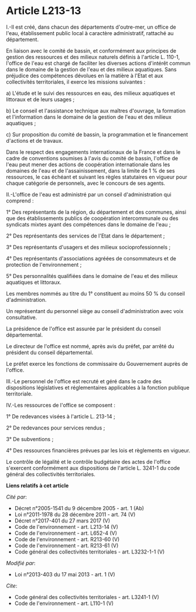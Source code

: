 # Article L213-13

I.-Il est créé, dans chacun des départements d'outre-mer, un office de l'eau, établissement public local à caractère
administratif, rattaché au département. 

En liaison avec le comité de bassin, et conformément aux principes de gestion des ressources et des milieux naturels définis
à l'article L. 110-1, l'office de l'eau est chargé de faciliter les diverses actions d'intérêt commun dans le domaine de la
gestion de l'eau et des milieux aquatiques. Sans préjudice des compétences dévolues en la matière à l'Etat et aux
collectivités territoriales, il exerce les missions suivantes : 

a) L'étude et le suivi des ressources en eau, des milieux aquatiques et littoraux et de leurs usages ; 

b) Le conseil et l'assistance technique aux maîtres d'ouvrage, la formation et l'information dans le domaine de la gestion de
l'eau et des milieux aquatiques ; 

c) Sur proposition du comité de bassin, la programmation et le financement d'actions et de travaux. 

Dans le respect des engagements internationaux de la France et dans le cadre de conventions soumises à l'avis du comité de
bassin, l'office de l'eau peut mener des actions de coopération internationale dans les domaines de l'eau et de
l'assainissement, dans la limite de 1 % de ses ressources, le cas échéant et suivant les règles statutaires en vigueur pour
chaque catégorie de personnels, avec le concours de ses agents. 

II.-L'office de l'eau est administré par un conseil d'administration qui comprend : 

1° Des représentants de la région, du département et des communes, ainsi que des établissements publics de coopération
intercommunale ou des syndicats mixtes ayant des compétences dans le domaine de l'eau ; 

2° Des représentants des services de l'Etat dans le département ; 

3° Des représentants d'usagers et des milieux socioprofessionnels ; 

4° Des représentants d'associations agréées de consommateurs et de protection de l'environnement ; 

5° Des personnalités qualifiées dans le domaine de l'eau et des milieux aquatiques et littoraux. 

Les membres nommés au titre du 1° constituent au moins 50 % du conseil d'administration. 

Un représentant du personnel siège au conseil d'administration avec voix consultative. 

La présidence de l'office est assurée par le président du conseil départemental.

Le directeur de l'office est nommé, après avis du préfet, par arrêté du président du conseil départemental. 

Le préfet exerce les fonctions de commissaire du Gouvernement auprès de l'office. 

III.-Le personnel de l'office est recruté et géré dans le cadre des dispositions législatives et réglementaires applicables à
la fonction publique territoriale. 

IV.-Les ressources de l'office se composent : 

1° De redevances visées à l'article L. 213-14 ; 

2° De redevances pour services rendus ; 

3° De subventions ; 

4° Des ressources financières prévues par les lois et règlements en vigueur. 

Le contrôle de légalité et le contrôle budgétaire des actes de l'office s'exercent conformément aux dispositions de l'article
L. 3241-1 du code général des collectivités territoriales.

**Liens relatifs à cet article**

_Cité par_:

  - Décret n°2005-1541 du 9 décembre 2005 - art. 1 (Ab)
  - Loi n°2011-1978 du 28 décembre 2011 - art. 74 (V)
  - Décret n°2017-401 du 27 mars 2017 (V)
  - Code de l'environnement - art. L213-14 (V)
  - Code de l'environnement - art. L652-4 (V)
  - Code de l'environnement - art. R213-60 (V)
  - Code de l'environnement - art. R213-61 (V)
  - Code général des collectivités territoriales - art. L3232-1-1 (V)

_Modifié par_:

  - Loi n°2013-403 du 17 mai 2013 - art. 1 (V)

_Cite_:

  - Code général des collectivités territoriales - art. L3241-1 (V)
  - Code de l'environnement - art. L110-1 (V)
